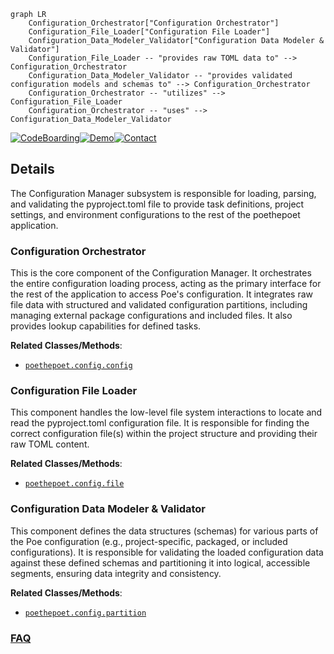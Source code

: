 ```mermaid
graph LR
    Configuration_Orchestrator["Configuration Orchestrator"]
    Configuration_File_Loader["Configuration File Loader"]
    Configuration_Data_Modeler_Validator["Configuration Data Modeler & Validator"]
    Configuration_File_Loader -- "provides raw TOML data to" --> Configuration_Orchestrator
    Configuration_Data_Modeler_Validator -- "provides validated configuration models and schemas to" --> Configuration_Orchestrator
    Configuration_Orchestrator -- "utilizes" --> Configuration_File_Loader
    Configuration_Orchestrator -- "uses" --> Configuration_Data_Modeler_Validator
```

[![CodeBoarding](https://img.shields.io/badge/Generated%20by-CodeBoarding-9cf?style=flat-square)](https://github.com/CodeBoarding/GeneratedOnBoardings)[![Demo](https://img.shields.io/badge/Try%20our-Demo-blue?style=flat-square)](https://www.codeboarding.org/demo)[![Contact](https://img.shields.io/badge/Contact%20us%20-%20contact@codeboarding.org-lightgrey?style=flat-square)](mailto:contact@codeboarding.org)

## Details

The Configuration Manager subsystem is responsible for loading, parsing, and validating the pyproject.toml file to provide task definitions, project settings, and environment configurations to the rest of the poethepoet application.

### Configuration Orchestrator
This is the core component of the Configuration Manager. It orchestrates the entire configuration loading process, acting as the primary interface for the rest of the application to access Poe's configuration. It integrates raw file data with structured and validated configuration partitions, including managing external package configurations and included files. It also provides lookup capabilities for defined tasks.


**Related Classes/Methods**:

- <a href="https://github.com/nat-n/poethepoet/blob/main/poethepoet/config/config.py" target="_blank" rel="noopener noreferrer">`poethepoet.config.config`</a>


### Configuration File Loader
This component handles the low-level file system interactions to locate and read the pyproject.toml configuration file. It is responsible for finding the correct configuration file(s) within the project structure and providing their raw TOML content.


**Related Classes/Methods**:

- <a href="https://github.com/nat-n/poethepoet/blob/main/poethepoet/config/file.py" target="_blank" rel="noopener noreferrer">`poethepoet.config.file`</a>


### Configuration Data Modeler & Validator
This component defines the data structures (schemas) for various parts of the Poe configuration (e.g., project-specific, packaged, or included configurations). It is responsible for validating the loaded configuration data against these defined schemas and partitioning it into logical, accessible segments, ensuring data integrity and consistency.


**Related Classes/Methods**:

- <a href="https://github.com/nat-n/poethepoet/blob/main/poethepoet/config/partition.py" target="_blank" rel="noopener noreferrer">`poethepoet.config.partition`</a>




### [FAQ](https://github.com/CodeBoarding/GeneratedOnBoardings/tree/main?tab=readme-ov-file#faq)